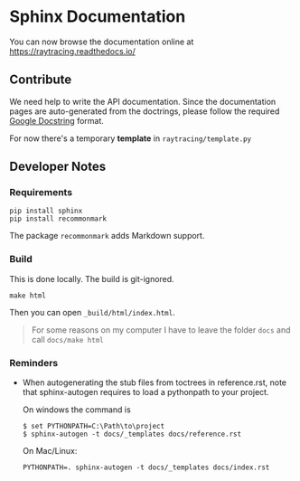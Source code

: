 # Sphinx Documentation
You can now browse the documentation online at https://raytracing.readthedocs.io/ 

## Contribute
We need help to write the API documentation. 
Since the documentation pages are auto-generated from the doctrings, 
please follow the required [Google Docstring](https://www.sphinx-doc.org/en/master/usage/extensions/example_google.html#example-google)
 format. 

For now there's a temporary **template** in `raytracing/template.py`

## Developer Notes
### Requirements
```
pip install sphinx
pip install recommonmark
```
The package `recommonmark` adds Markdown support.

### Build
This is done locally. The build is git-ignored. 
```
make html
```
Then you can open `_build/html/index.html`.

> For some reasons on my computer I have to leave the folder `docs` and call `docs/make html`

### Reminders
- When autogenerating the stub files from toctrees in reference.rst, note that sphinx-autogen requires to load a pythonpath to your project. 
    
    On windows the command is 
    ```
  $ set PYTHONPATH=C:\Path\to\project
  $ sphinx-autogen -t docs/_templates docs/reference.rst
  ```
    On Mac/Linux:
    ```
  PYTHONPATH=. sphinx-autogen -t docs/_templates docs/index.rst
  ```
